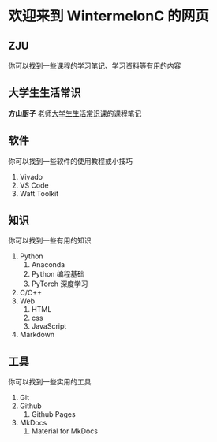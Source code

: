 # 欢迎来到 WintermelonC 的网页

## ZJU

你可以找到一些课程的学习笔记、学习资料等有用的内容

## 大学生生活常识

**方山厨子** 老师[大学生生活常识课](https://www.bilibili.com/video/BV1eWxneME3Q/)的课程笔记

## 软件

你可以找到一些软件的使用教程或小技巧

1. Vivado
2. VS Code
3. Watt Toolkit

## 知识

你可以找到一些有用的知识

1. Python
   1. Anaconda
   2. Python 编程基础
   3. PyTorch 深度学习
2. C/C++
3. Web
   1. HTML
   2. css
   3. JavaScript
4. Markdown

## 工具

你可以找到一些实用的工具

1. Git
2. Github
   1. Github Pages
3. MkDocs
   1. Material for MkDocs